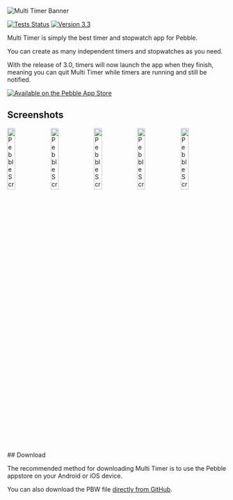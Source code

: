 ![Multi Timer Banner](https://raw.githubusercontent.com/smallstoneapps/multi-timer/master/marketing/banner_03.png)

[![Tests Status](https://img.shields.io/travis/smallstoneapps/multi-timer.svg?style=flat-square&label=tests)][travis] [![Version 3.3](https://img.shields.io/badge/version-3.3-blue.svg?style=flat-square)][appstore]

Multi Timer is simply the best timer and stopwatch app for Pebble.

You can create as many independent timers and stopwatches as you need.

With the release of 3.0, timers will now launch the app when they finish, meaning you can quit Multi Timer while timers are running and still be notified.

[![Available on the Pebble App Store](http://pblweb.com/badge/52d30a1d19412b4d84000025/black/medium/)][appstore]

## Screenshots

<img src="https://raw.githubusercontent.com/smallstoneapps/multi-timer/master/marketing/screenshots/3.0/multi-timer_3.0_01.png" width="19%" alt="Pebble Screenshot #1" />
<img src="https://raw.githubusercontent.com/smallstoneapps/multi-timer/master/marketing/screenshots/3.0/multi-timer_3.0_02.png" width="19%" alt="Pebble Screenshot #2" />
<img src="https://raw.githubusercontent.com/smallstoneapps/multi-timer/master/marketing/screenshots/3.0/multi-timer_3.0_03.png" width="19%" alt="Pebble Screenshot #3" />
<img src="https://raw.githubusercontent.com/smallstoneapps/multi-timer/master/marketing/screenshots/3.0/multi-timer_3.0_04.png" width="19%" alt="Pebble Screenshot #4" />
<img src="https://raw.githubusercontent.com/smallstoneapps/multi-timer/master/marketing/screenshots/3.0/multi-timer_3.0_05.png" width="19%" alt="Pebble Screenshot #5" />
## Download

The recommended method for downloading Multi Timer is to use the Pebble appstore on your Android or iOS device.

You can also download the PBW file [directly from GitHub][download-pbw].

[appstore]: https://apps.getpebble.com/applications/52d30a1d19412b4d84000025
[travis]: https://travis-ci.org/smallstoneapps/multi-timer/
[download-pbw]: https://github.com/smallstoneapps/multi-timer/releases/download/v2.3/multi-timer.pbw
